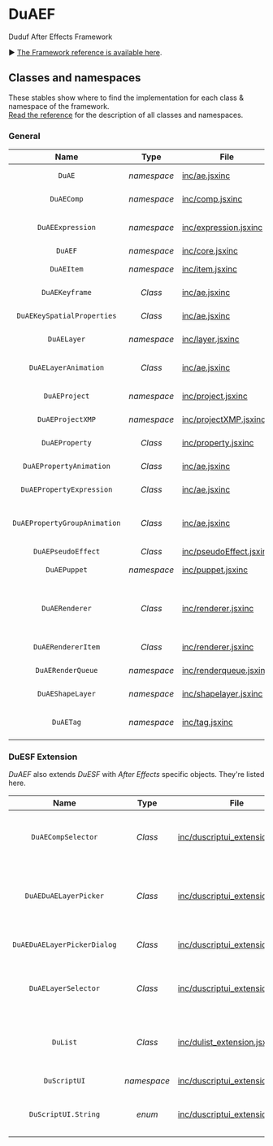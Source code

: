 # DuAEF
Duduf After Effects Framework

► [The Framework reference is available here](http://duaef.rxlab.io).

## Classes and namespaces

These stables show where to find the implementation for each class & namespace of the framework.  
[Read the reference](http://duaef.rxlab.io) for the description of all classes and namespaces.

### General

| Name | Type | File | Description |
| :---: | :---: | --- | --- |
| `DuAE` | *namespace* | [inc/ae.jsxinc](https://github.com/RxLaboratory/DuESF/blob/main/inc/ae.jsxinc) | Application specific objects and methods. |
| `DuAEComp` | *namespace* | [inc/comp.jsxinc](https://github.com/RxLaboratory/DuESF/blob/main/inc/comp.jsxinc) | Composition specific objects and methods. |
| `DuAEExpression` | *namespace* | [inc/expression.jsxinc](https://github.com/RxLaboratory/DuESF/blob/main/inc/expression.jsxinc) | Expression specific objects and methods and cache system. |
| `DuAEF` | *namespace* | [inc/core.jsxinc](https://github.com/RxLaboratory/DuESF/blob/main/inc/core.jsxinc) | Main objects and methods. |
| `DuAEItem` | *namespace* | [inc/item.jsxinc](https://github.com/RxLaboratory/DuESF/blob/main/inc/item.jsxinc) | Projecct items specific objects and methods. |
| `DuAEKeyframe` | *Class* | [inc/ae.jsxinc](https://github.com/RxLaboratory/DuESF/blob/main/inc/ae.jsxinc) | Properties of an After Effects Keyframe. |
| `DuAEKeySpatialProperties` | *Class* | [inc/ae.jsxinc](https://github.com/RxLaboratory/DuESF/blob/main/inc/ae.jsxinc) | Spatial properties of a DuAEKeyframe. |
| `DuAELayer` | *namespace* | [inc/layer.jsxinc](https://github.com/RxLaboratory/DuESF/blob/main/inc/layer.jsxinc) | Layer specific objects and methods. |
| `DuAELayerAnimation` | *Class* | [inc/ae.jsxinc](https://github.com/RxLaboratory/DuESF/blob/main/inc/ae.jsxinc) | Contains all DuAEPropertyGroupAnimation from an After Effects Layer. |
| `DuAEProject` | *namespace* | [inc/project.jsxinc](https://github.com/RxLaboratory/DuESF/blob/main/inc/project.jsxinc) | Project specific objects and methods. |
| `DuAEProjectXMP` | *namespace* | [inc/projectXMP.jsxinc](https://github.com/RxLaboratory/DuESF/blob/main/inc/projectXMP.jsxinc) | Manages XMP Metadata of the project. |
| `DuAEProperty` | *Class* | [inc/property.jsxinc](https://github.com/RxLaboratory/DuESF/blob/main/inc/property.jsxinc) | Property specific objects and methods. |
| `DuAEPropertyAnimation` | *Class* | [inc/ae.jsxinc](https://github.com/RxLaboratory/DuESF/blob/main/inc/ae.jsxinc) | Describes the animation of an After Effects property. |
| `DuAEPropertyExpression` | *Class* | [inc/ae.jsxinc](https://github.com/RxLaboratory/DuESF/blob/main/inc/ae.jsxinc) | Describes an expression and the property containing it. |
| `DuAEPropertyGroupAnimation` | *Class* | [inc/ae.jsxinc](https://github.com/RxLaboratory/DuESF/blob/main/inc/ae.jsxinc) | Contains all DuAEPropertyAnimation from an After Effects PropertyGroup. |
| `DuAEPseudoEffect` | *Class* | [inc/pseudoEffect.jsxinc](https://github.com/RxLaboratory/DuESF/blob/main/inc/pseudoEffect.jsxinc) | Describes a pseudo effect. |
| `DuAEPuppet` | *namespace* | [inc/puppet.jsxinc](https://github.com/RxLaboratory/DuESF/blob/main/inc/puppet.jsxinc) | Puppet tool specific objects and methods. |
| `DuAERenderer` | *Class* | [inc/renderer.jsxinc](https://github.com/RxLaboratory/DuESF/blob/main/inc/renderer.jsxinc) | Tools to manipulate the render queue and the command line renderer and render compositions in the background or in Ae. |
| `DuAERendererItem` | *Class* | [inc/renderer.jsxinc](https://github.com/RxLaboratory/DuESF/blob/main/inc/renderer.jsxinc) | An item in the DuAERenderer queue. |
| `DuAERenderQueue` | *namespace* | [inc/renderqueue.jsxinc](https://github.com/RxLaboratory/DuESF/blob/main/inc/renderqueue.jsxinc) | Render queue specific objects and methods. |
| `DuAEShapeLayer` | *namespace* | [inc/shapelayer.jsxinc](https://github.com/RxLaboratory/DuESF/blob/main/inc/shapelayer.jsxinc) | Shape layer specific objects and methods. |
| `DuAETag` | *namespace* | [inc/tag.jsxinc](https://github.com/RxLaboratory/DuESF/blob/main/inc/tag.jsxinc) |  Tag methods. Tags are layer markers used by DuAEF to store data. |

### DuESF Extension

*DuAEF* also extends *DuESF* with *After Effects* specific objects. They're listed here.

| Name | Type | File | Description |
| :---: | :---: | --- | --- |
| `DuAECompSelector` | *Class* | [inc/duscriptui_extension.jsxinc](https://github.com/RxLaboratory/DuAEF/blob/main/inc/duscriptui_extension.jsxinc) | A custom dropdown selector to select comps. |
| `DuAEDuAELayerPicker` | *Class* | [inc/duscriptui_extension.jsxinc](https://github.com/RxLaboratory/DuAEF/blob/main/inc/duscriptui_extension.jsxinc) | A two-column group to allow the user to pick layers. |
| `DuAEDuAELayerPickerDialog` | *Class* | [inc/duscriptui_extension.jsxinc](https://github.com/RxLaboratory/DuAEF/blob/main/inc/duscriptui_extension.jsxinc) | A layer picker dialog. |
| `DuAELayerSelector` | *Class* | [inc/duscriptui_extension.jsxinc](https://github.com/RxLaboratory/DuAEF/blob/main/inc/duscriptui_extension.jsxinc) | A custom dropdown selector to select layers. |
| `DuList` | *Class* | [inc/dulist_extension.jsxinc](https://github.com/RxLaboratory/DuAEF/blob/main/inc/dulist_extension.jsxinc) | Adds methods specific to AE Collections. |
| `DuScriptUI` | *namespace* | [inc/duscriptui_extension.jsxinc](https://github.com/RxLaboratory/DuAEF/blob/main/inc/duscriptui_extension.jsxinc) | Adds new methods. |
| `DuScriptUI.String` | *enum* | [inc/duscriptui_extension.jsxinc](https://github.com/RxLaboratory/DuAEF/blob/main/inc/duscriptui_extension.jsxinc) | Adds new strings used by the UI. |